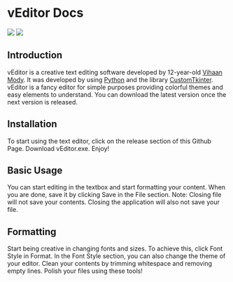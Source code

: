 # vEditor Docs
![](https://i.ibb.co/zFS896Z/vEditor.png)
![](https://img.shields.io/badge/vEditor-Github-blue)
## Introduction

vEditor is a creative text editing software developed by 12-year-old [Vihaan Mody](http://bit.ly/vmody1). It was developed by using [Python](https://www.python.org/) and the library [CustomTkinter](https://github.com/TomSchimansky/CustomTkinter). vEditor is a fancy editor for simple purposes providing colorful themes and easy elements to understand. You can download the latest version once the next version is released.

## Installation
To start using the text editor, click on the release section of this Github Page. Download vEditor.exe.
Enjoy!

## Basic Usage
You can start editing in the textbox and start formatting your content. When you are done, save it by clicking Save in the File section.  Note: Closing file will not save your contents. Closing the application will also not save your file. 

## Formatting
Start being creative in changing fonts and sizes. To achieve this, click Font Style in Format. In the Font Style section, you can also change the theme of your editor. Clean your contents by trimming whitespace and removing empty lines. Polish your files using these tools!
